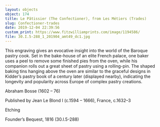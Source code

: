 ```yaml
---
layout: objects
object: 174
title: Le Pâtissier (The Confectioner), from Les Métiers (Trades)
slug: Confectioner-trades
date: 2019-12-04 22:39:56
custom_print: https://www.fitzwilliamprints.com/image/1194586/
file: 30.I.5-288_1_201904_amt49_dc1.jpg
---
```

This engraving gives an evocative insight into the world of the Baroque pastry cook. Set in the bake-house of an elite French palace, one baker uses a peel to remove some finished pies from the oven, while his companion rolls out a great sheet of pastry using a rolling-pin. The shaped baking tins hanging above the oven are similar to the graceful designs in Kidder’s pastry book of a century later (displayed nearby), indicating the longevity and popularity across Europe of complex pastry creations.

Abraham Bosse (1602 – 76)  

Published by Jean Le Blond I (c.1594 – 1666), France, c.1632–3  

Etching  

Founder’s Bequest, 1816 (30.I.5-288)
